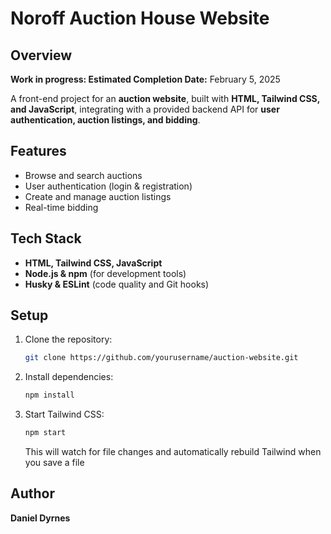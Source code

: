 # Noroff Auction House Website

## Overview
**Work in progress: Estimated Completion Date:** February 5, 2025

A front-end project for an **auction website**, built with **HTML, Tailwind CSS, and JavaScript**, integrating with a provided backend API for **user authentication, auction listings, and bidding**.

## Features
- Browse and search auctions
- User authentication (login & registration)
- Create and manage auction listings
- Real-time bidding

## Tech Stack
- **HTML, Tailwind CSS, JavaScript**
- **Node.js & npm** (for development tools)
- **Husky & ESLint** (code quality and Git hooks)

## Setup
1. Clone the repository:
   ```sh
   git clone https://github.com/yourusername/auction-website.git
   ```
2. Install dependencies:
   ```sh
   npm install
   ```
3. Start Tailwind CSS:
   ```sh
   npm start
   ```
   This will watch for file changes and automatically rebuild Tailwind when you save a file

## Author
**Daniel Dyrnes**

